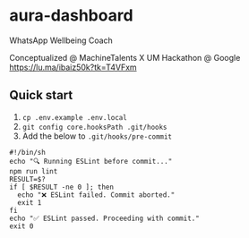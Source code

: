# aura-dashboard
WhatsApp Wellbeing Coach

Conceptualized @ MachineTalents X UM Hackathon @ Google https://lu.ma/ibaiz50k?tk=T4VFxm

## Quick start
1. `cp .env.example .env.local`
2. `git config core.hooksPath .git/hooks`
3. Add the below to `.git/hooks/pre-commit`

```
#!/bin/sh
echo "🔍 Running ESLint before commit..."
npm run lint
RESULT=$?
if [ $RESULT -ne 0 ]; then
  echo "❌ ESLint failed. Commit aborted."
  exit 1
fi
echo "✅ ESLint passed. Proceeding with commit."
exit 0
```
